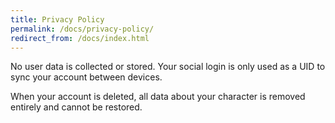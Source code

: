 ```yaml
---
title: Privacy Policy
permalink: /docs/privacy-policy/
redirect_from: /docs/index.html
---
```


No user data is collected or stored. Your social login is only used as a UID to sync your account between devices.

When your account is deleted, all data about your character is removed entirely and cannot be restored.

